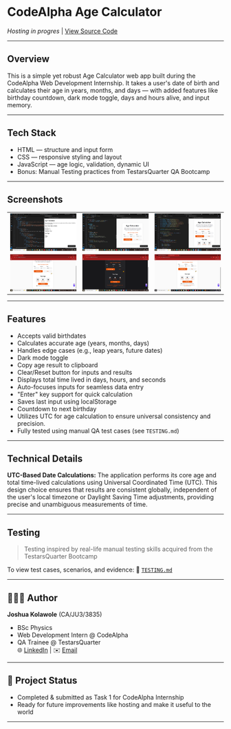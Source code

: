 # CodeAlpha Age Calculator

*Hosting in progres* |   [View Source Code](https://github.com/kingkreation/CodeAlpha_AgeCalculator.git)

---

## Overview

This is a simple yet robust Age Calculator web app built during the CodeAlpha Web Development Internship. It takes a user's date of birth and calculates their age in years, months, and days — with added features like birthday countdown, dark mode toggle, days and hours alive, and input memory.

---

## Tech Stack

- HTML — structure and input form
- CSS — responsive styling and layout
- JavaScript — age logic, validation, dynamic UI
- Bonus: Manual Testing practices from TestarsQuarter QA Bootcamp

---

## Screenshots

| | | |
|--|--|--|
| ![Screenshot 1](images/screenshots/screenshot1.png) | ![Screenshot 2](images/screenshots/screenshot2.png) | ![Screenshot 3](images/screenshots/screenshot3.png) |
| ![Screenshot 4](images/screenshots/screenshot4.png) | ![Screenshot 5](images/screenshots/screenshot5.png) | ![Screenshot 4](images/screenshots/screenshot6.png) |
---

## Features

- Accepts valid birthdates
- Calculates accurate age (years, months, days)
- Handles edge cases (e.g., leap years, future dates)
- Dark mode toggle
- Copy age result to clipboard
- Clear/Reset button for inputs and results
- Displays total time lived in days, hours, and seconds
- Auto-focuses inputs for seamless data entry
- "Enter" key support for quick calculation
- Saves last input using localStorage
- Countdown to next birthday
- Utilizes UTC for age calculation to ensure universal consistency and precision.
- Fully tested using manual QA test cases (see `TESTING.md`)

---

## Technical Details

**UTC-Based Date Calculations:**
The application performs its core age and total time-lived calculations using Universal Coordinated Time (UTC). This design choice ensures that results are consistent globally, independent of the user's local timezone or Daylight Saving Time adjustments, providing precise and unambiguous measurements of time.

---

## Testing

> Testing inspired by real-life manual testing skills acquired from the TestarsQuarter Bootcamp

To view test cases, scenarios, and evidence:
📁 [`TESTING.md`](./TESTING.md)

---

## 👨🏽‍💻 Author

**Joshua Kolawole** (CA/JU3/3835)
- BSc Physics
- Web Development Intern @ CodeAlpha
- QA Trainee @ TestarsQuarter    
🌐 [LinkedIn](https://www.linkedin.com/in/joshua-kolawole-40062a287) | ✉️ [Email](mailto:kolawolejoshua459@gmail.com)

---

## 🏁 Project Status

- Completed & submitted as Task 1 for CodeAlpha Internship
- Ready for future improvements like hosting and make it useful to the world

---
